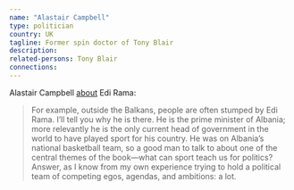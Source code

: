 ```yaml
---
name: "Alastair Campbell"
type: politician
country: UK
tagline: Former spin doctor of Tony Blair
description:
related-persons: Tony Blair
connections:
---
```

Alastair Campbell [about](http://www.thedailybeast.com/articles/2015/10/19/to-be-great-we-need-to-embrace-winners.html) Edi Rama:
>For example, outside the Balkans, people are often stumped by Edi Rama. I’ll tell you why he is there. He is the prime minister of Albania; more relevantly he is the only current head of government in the world to have played sport for his country. He was on Albania’s national basketball team, so a good man to talk to about one of the central themes of the book—what can sport teach us for politics? Answer, as I know from my own experience trying to hold a political team of competing egos, agendas, and ambitions: a lot.
